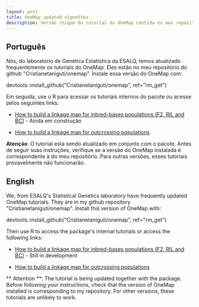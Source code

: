 ```yaml
---
layout: post
title: OneMap updated vignettes
description: Versão chique do tutorial do OneMap contida no meu repositório do github
---
```


## Português

Nós, do laboratório de Genética Estatística da ESALQ, temos atualizado frequentemente os tutoriais do OneMap. Eles estão no meu repositório do github "Cristianetaniguti/onemap". Instale essa versão do OneMap com:

devtools::install_github("Cristianetaniguti/onemap", ref="rm_get")

Em seguida, use o R para acessar os tutoriais internos do pacote ou acesse pelos seguintes links:

* [How to build a linkage map for inbred-bases populations (F2, RIL and BC)](404.html) - Ainda em construção

* [How to build a linkage map for outcrossing populations](htmls/Outcrossing_Populations.html)

**Atenção**: O tutorial esta sendo atualizado em conjunto com o pacote. Antes de seguir suas instruções, verifique se a versão do OneMap instalada é correspondente à do meu repositório. Para outras versões, esses tutoriais provavelmente não funcionarão.


## English

We, from ESALQ's Statistical Genetics laboratory have frequently updated OneMap tutorials. They are in my github repository  "Cristianetaniguti/onemap". Install this version of OneMap with:

devtools::install_github("Cristianetaniguti/onemap", ref="rm_get")

Then use R to access the package's internal tutorials or access the following links:

* [How to build a linkage map for inbred-bases populations (F2, RIL and BC)](404.html) - Still in development

* [How to build a linkage map for outcrossing populations](htmls/Outcrossing_Populations.html)


** Attention **: The tutorial is being updated together with the package. Before following your instructions, check that the version of OneMap installed is corresponding to my repository. For other versions, these tutorials are unlikely to work.